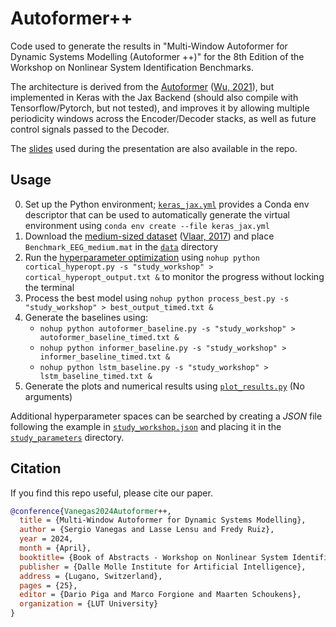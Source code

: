 # Autoformer++

Code used to generate the results in "Multi-Window Autoformer for Dynamic Systems Modelling (Autoformer ++)" for the 8th Edition of the Workshop on Nonlinear System Identification Benchmarks.

The architecture is derived from the [Autoformer](https://github.com/thuml/Autoformer) \([Wu, 2021](https://doi.org/10.48550/arXiv.2106.13008)\), but implemented in Keras with the Jax Backend (should also compile with Tensorflow/Pytorch, but not tested), and improves it by allowing multiple periodicity windows across the Encoder/Decoder stacks, as well as future control signals passed to the Decoder.

The [slides](./Multi_Window_Autoformer_for_Dynamic_Systems_Modelling.pdf) used during the presentation are also available in the repo.

## Usage

0. Set up the Python environment; [`keras_jax.yml`](./keras_jax.yml) provides a Conda env descriptor that can be used to automatically generate the virtual environment using `conda env create --file keras_jax.yml`
1. Download the [medium-sized dataset](https://drive.google.com/file/d/1XrkV43ZKq-vlcwVz5OUiW2A2N51Bz5Lt/view?usp=sharing) \([Vlaar, 2017](https://doi.org/10.1109/TNSRE.2017.2751650)\) and place `Benchmark_EEG_medium.mat` in the [`data`](./data/) directory
2. Run the [hyperparameter optimization](./cortical_hyperopt.py) using `nohup python cortical_hyperopt.py -s "study_workshop" > cortical_hyperopt_output.txt &` to monitor the progress without locking the terminal
3. Process the best model using `nohup python process_best.py -s "study_workshop" > best_output_timed.txt &`
4. Generate the baselines using:
    - `nohup python autoformer_baseline.py -s "study_workshop" > autoformer_baseline_timed.txt &`
    - `nohup python informer_baseline.py -s "study_workshop" > informer_baseline_timed.txt &`
    - `nohup python lstm_baseline.py -s "study_workshop" > lstm_baseline_timed.txt &`
5. Generate the plots and numerical results using [`plot_results.py`](./plot_results.py) (No arguments)

Additional hyperparameter spaces can be searched by creating a *JSON* file following the example in [`study_workshop.json`](./study_parameters/study_workshop.json) and placing it in the [`study_parameters`](./study_parameters/) directory.

## Citation

If you find this repo useful, please cite our paper.

```bibtex
@conference{Vanegas2024Autoformer++,
  title = {Multi-Window Autoformer for Dynamic Systems Modelling},
  author = {Sergio Vanegas and Lasse Lensu and Fredy Ruiz},
  year = 2024,
  month = {April},
  booktitle= {Book of Abstracts - Workshop on Nonlinear System Identification Benchmarks},
  publisher = {Dalle Molle Institute for Artificial Intelligence},
  address = {Lugano, Switzerland},
  pages = {25},
  editor = {Dario Piga and Marco Forgione and Maarten Schoukens},
  organization = {LUT University}
}
```
